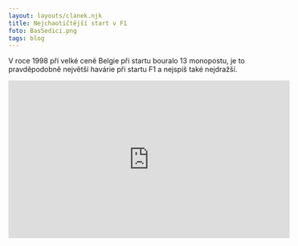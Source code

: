 ```yaml
---
layout: layouts/clanek.njk
title: Nejchaotičtější start v F1
foto: BasSedici.png
tags: blog
---
```


V roce 1998 při velké ceně Belgie při startu bouralo 13 monopostu, je to pravděpodobně největší havárie při startu F1 a nejspíš také nejdražší.

<iframe width="560" height="315" src="https://www.youtube.com/embed/g3FZqbtZCJA?si=c0IAY-Xh0KD_Bmj9" title="YouTube video player" frameborder="0" allow="accelerometer; autoplay; clipboard-write; encrypted-media; gyroscope; picture-in-picture; web-share" allowfullscreen></iframe>